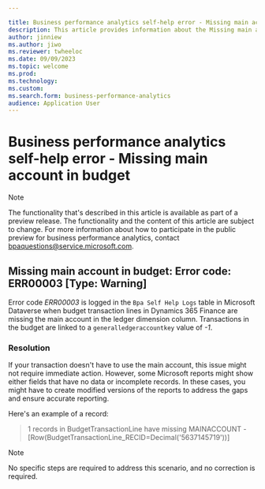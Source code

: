 ```yaml
---

title: Business performance analytics self-help error - Missing main account in budget
description: This article provides information about the Missing main account in budget error (error code ERR00003) in business performance analytics.
author: jinniew
ms.author: jiwo
ms.reviewer: twheeloc 
ms.date: 09/09/2023
ms.topic: welcome
ms.prod: 
ms.technology:
ms.custom:
ms.search.form: business-performance-analytics
audience: Application User
---
```


# Business performance analytics self-help error - Missing main account in budget

> [!NOTE]
> The functionality that's described in this article is available as part of a preview release. The functionality and the content of this article are subject to change. For more information about how to participate in the public preview for business performance analytics, contact <bpaquestions@service.microsoft.com>.

## Missing main account in budget: Error code: ERR00003 [Type: Warning]

Error code *ERR00003* is logged in the `Bpa Self Help Logs` table in Microsoft Dataverse when budget transaction lines in Dynamics 365 Finance are missing the main account in the ledger dimension column. Transactions in the budget are linked to a `generalledgeraccountkey` value of *-1*.

### Resolution

If your transaction doesn't have to use the main account, this issue might not require immediate action. However, some Microsoft reports might show either fields that have no data or incomplete records. In these cases, you might have to create modified versions of the reports to address the gaps and ensure accurate reporting.

Here's an example of a record:

> 1 records in BudgetTransactionLine have missing MAINACCOUNT - \[Row(BudgetTransactionLine_RECID=Decimal('5637145719'))\]

> [!NOTE]
> No specific steps are required to address this scenario, and no correction is required.
